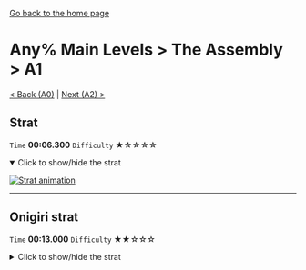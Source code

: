 [Go back to the home page](https://github.com/Doublevil/scbspeedrun)

# Any% Main Levels > The Assembly > A1

[< Back (A0)](https://github.com/Doublevil/scbspeedrun/blob/main/levels/any_ml/A/A0.md) | [Next (A2) >](https://github.com/Doublevil/scbspeedrun/blob/main/levels/any_ml/A/A2.md)

## Strat

`Time` **00:06.300** `Difficulty` ★☆☆☆☆
<details open>
  <summary>Click to show/hide the strat</summary>

  [![Strat animation](https://github.com/Doublevil/scbspeedrun/blob/main/media/levels/A/A1_Strat.webp)](https://github.com/Doublevil/scbspeedrun/blob/main/media/levels/A/A1_Strat.mp4?raw=true)
</details>

---
## Onigiri strat

`Time` **00:13.000** `Difficulty` ★★☆☆☆
<details>
  <summary>Click to show/hide the strat</summary>

  [![Strat animation](https://github.com/Doublevil/scbspeedrun/blob/main/media/levels/A/A1_Onigiri.webp)](https://github.com/Doublevil/scbspeedrun/blob/main/media/levels/A/A1_Onigiri.mp4?raw=true)
</details>
